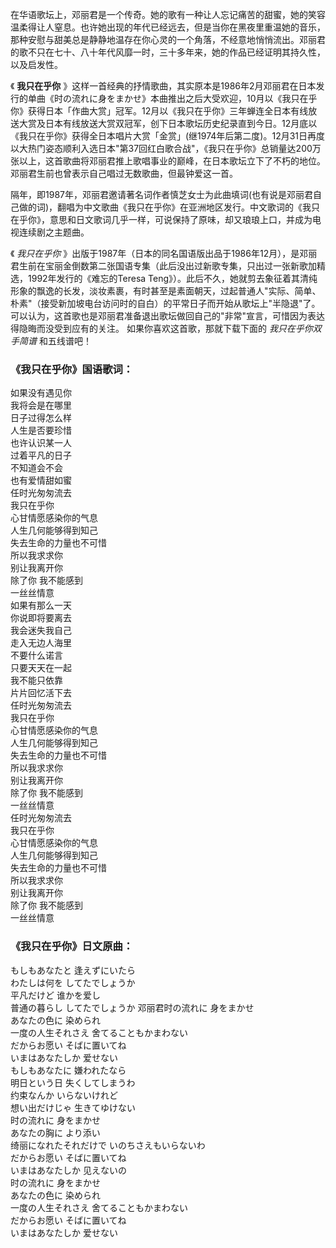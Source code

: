 

在华语歌坛上，邓丽君是一个传奇。她的歌有一种让人忘记痛苦的甜蜜，她的笑容温柔得让人窒息。也许她出现的年代已经远去，但是当你在黑夜里重温她的音乐，那种安慰与甜美总是静静地温存在你心灵的一个角落，不经意地悄悄流出。邓丽君的歌不只在七十、八十年代风靡一时，三十多年来，她的作品已经证明其持久性，以及启发性。

《 **我只在乎你**
》这样一首经典的抒情歌曲，其实原本是1986年2月邓丽君在日本发行的单曲《时の流れに身をまかせ》本曲推出之后大受欢迎，10月以《我只在乎你》获得日本「作曲大赏」冠军。12月以《我只在乎你》三年蝉连全日本有线放送大赏及日本有线放送大赏双冠军，创下日本歌坛历史纪录直到今日。12月底以《我只在乎你》获得全日本唱片大赏「金赏」(继1974年后第二度)。12月31日再度以大热门姿态顺利入选日本"第37回红白歌合战"，《我只在乎你》总销量达200万张以上，这首歌曲将邓丽君推上歌唱事业的巅峰，在日本歌坛立下了不朽的地位。邓丽君生前也曾表示自己唱过无数歌曲，但最钟爱这一首。

隔年，即1987年，邓丽君邀请著名词作者慎芝女士为此曲填词(也有说是邓丽君自己做的词)，翻唱为中文歌曲《我只在乎你》在亚洲地区发行。中文歌词的《我只在乎你》，意思和日文歌词几乎一样，可说保持了原味，却又琅琅上口，并成为电视连续剧之主题曲。

  

《 _我只在乎你_
》出版于1987年（日本的同名国语版出品于1986年12月），是邓丽君生前在宝丽金倒数第二张国语专集（此后没出过新歌专集，只出过一张新歌加精选，1992年发行的《难忘的Teresa
Teng》）。此后不久，她就剪去象征着其清纯形象的飘逸的长发，淡妆素裹，有时甚至是素面朝天，过起普通人"实际、简单、朴素"（接受新加坡电台访问时的自白）的平常日子而开始从歌坛上"半隐退"了。可以认为，这首歌也是邓丽君准备退出歌坛做回自己的"非常"宣言，可惜因为表达得隐晦而没受到应有的关注。
如果你喜欢这首歌，那就下载下面的 _我只在乎你双手简谱_ 和五线谱吧！

### 《我只在乎你》国语歌词：

如果没有遇见你  
我将会是在哪里  
日子过得怎么样  
人生是否要珍惜  
也许认识某一人  
过着平凡的日子  
不知道会不会  
也有爱情甜如蜜  
任时光匆匆流去  
我只在乎你  
心甘情愿感染你的气息  
人生几何能够得到知己  
失去生命的力量也不可惜  
所以我求求你  
别让我离开你  
除了你 我不能感到  
一丝丝情意  
如果有那么一天  
你说即将要离去  
我会迷失我自己  
走入无边人海里  
不要什么诺言  
只要天天在一起  
我不能只依靠  
片片回忆活下去  
任时光匆匆流去  
我只在乎你  
心甘情愿感染你的气息  
人生几何能够得到知己  
失去生命的力量也不可惜  
所以我求求你  
别让我离开你  
除了你 我不能感到  
一丝丝情意  
任时光匆匆流去  
我只在乎你  
心甘情愿感染你的气息  
人生几何能够得到知己  
失去生命的力量也不可惜  
所以我求求你  
别让我离开你  
除了你 我不能感到  
一丝丝情意

### 《我只在乎你》日文原曲：

もしもあなたと 逢えずにいたら  
わたしは何を してたでしょうか  
平凡だけど 谁かを爱し  
普通の暮らし してたでしょうか 邓丽君时の流れに 身をまかせ  
あなたの色に 染められ  
一度の人生それさえ 舍てることもかまわない  
だからお愿い そばに置いてね  
いまはあなたしか 爱せない  
もしもあなたに 嫌われたなら  
明日という日 失くしてしまうわ  
约束なんか いらないけれど  
想い出だけじゃ 生きてゆけない  
时の流れに 身をまかせ  
あなたの胸に より添い  
绮丽になれたそれだけで いのちさえもいらないわ  
だからお愿い そばに置いてね  
いまはあなたしか 见えないの  
时の流れに 身をまかせ  
あなたの色に 染められ  
一度の人生それさえ 舍てることもかまわない  
だからお愿い そばに置いてね  
いまはあなたしか 爱せない

